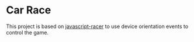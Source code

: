 # Car Race

This project is based on [javascript-racer](https://github.com/jakesgordon/javascript-racer) to use device orientation events to control the game.

